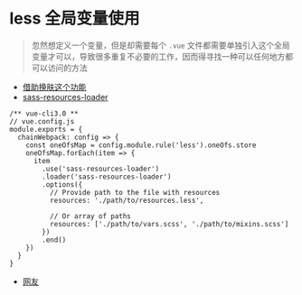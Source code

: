 # less 全局变量使用

> 忽然想定义一个变量，但是却需要每个 `.vue` 文件都需要单独引入这个全局变量才可以，导致很多重复不必要的工作，因而得寻找一种可以任何地方都可以访问的方法

+ [借助换肤这个功能](https://blog.csdn.net/u013884068/article/details/78186798)
+ [sass-resources-loader](https://github.com/shakacode/sass-resources-loader)
```
/** vue-cli3.0 **
// vue.config.js
module.exports = {
  chainWebpack: config => {
    const oneOfsMap = config.module.rule('less').oneOfs.store
    oneOfsMap.forEach(item => {
      item
        .use('sass-resources-loader')
        .loader('sass-resources-loader')
        .options({
          // Provide path to the file with resources
          resources: './path/to/resources.less',

          // Or array of paths
          resources: ['./path/to/vars.scss', './path/to/mixins.scss']
        })
        .end()
    })
  }
}
```
+ [网友](https://honey3go.github.io/2017/11/16/%E6%95%99%E7%A8%8B-%E5%9C%A8vue-cli%E4%B8%AD%E4%BD%BF%E7%94%A8less%E7%9A%84%E4%B8%89%E7%A7%8D%E6%96%B9%E5%BC%8F%EF%BC%9A%E5%86%99%E5%85%A5%E5%8D%95%E7%BB%84%E4%BB%B6%E3%80%81%E5%BC%95%E5%85%A5%E5%92%8C%E5%85%A8%E5%B1%80%E5%8F%98%E9%87%8F/)